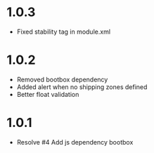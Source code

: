 # 1.0.3

- Fixed stability tag in module.xml

# 1.0.2

- Removed bootbox dependency
- Added alert when no shipping zones defined
- Better float validation

# 1.0.1

- Resolve #4 Add js dependency bootbox
